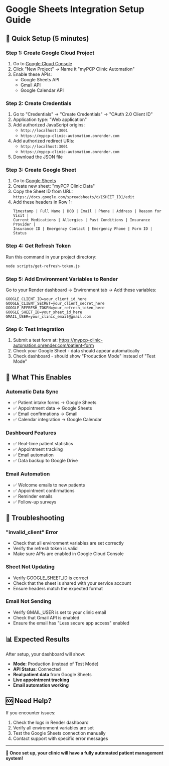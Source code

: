 # Google Sheets Integration Setup Guide

## 🎯 **Quick Setup (5 minutes)**

### **Step 1: Create Google Cloud Project**
1. Go to [Google Cloud Console](https://console.cloud.google.com/)
2. Click "New Project" → Name it "myPCP Clinic Automation"
3. Enable these APIs:
   - Google Sheets API
   - Gmail API
   - Google Calendar API

### **Step 2: Create Credentials**
1. Go to "Credentials" → "Create Credentials" → "OAuth 2.0 Client ID"
2. Application type: "Web application"
3. Add authorized JavaScript origins:
   - `http://localhost:3001`
   - `https://mypcp-clinic-automation.onrender.com`
4. Add authorized redirect URIs:
   - `http://localhost:3001`
   - `https://mypcp-clinic-automation.onrender.com`
5. Download the JSON file

### **Step 3: Create Google Sheet**
1. Go to [Google Sheets](https://sheets.google.com)
2. Create new sheet: "myPCP Clinic Data"
3. Copy the Sheet ID from URL: `https://docs.google.com/spreadsheets/d/[SHEET_ID]/edit`
4. Add these headers in Row 1:
   ```
   Timestamp | Full Name | DOB | Email | Phone | Address | Reason for Visit | 
   Current Medications | Allergies | Past Conditions | Insurance Provider | 
   Insurance ID | Emergency Contact | Emergency Phone | Form ID | Status
   ```

### **Step 4: Get Refresh Token**
Run this command in your project directory:
```bash
node scripts/get-refresh-token.js
```

### **Step 5: Add Environment Variables to Render**
Go to your Render dashboard → Environment tab → Add these variables:

```
GOOGLE_CLIENT_ID=your_client_id_here
GOOGLE_CLIENT_SECRET=your_client_secret_here
GOOGLE_REFRESH_TOKEN=your_refresh_token_here
GOOGLE_SHEET_ID=your_sheet_id_here
GMAIL_USER=your_clinic_email@gmail.com
```

### **Step 6: Test Integration**
1. Submit a test form at: https://mypcp-clinic-automation.onrender.com/patient-form
2. Check your Google Sheet - data should appear automatically
3. Check dashboard - should show "Production Mode" instead of "Test Mode"

## 🔧 **What This Enables**

### **Automatic Data Sync**
- ✅ Patient intake forms → Google Sheets
- ✅ Appointment data → Google Sheets  
- ✅ Email confirmations → Gmail
- ✅ Calendar integration → Google Calendar

### **Dashboard Features**
- ✅ Real-time patient statistics
- ✅ Appointment tracking
- ✅ Email automation
- ✅ Data backup to Google Drive

### **Email Automation**
- ✅ Welcome emails to new patients
- ✅ Appointment confirmations
- ✅ Reminder emails
- ✅ Follow-up surveys

## 🚨 **Troubleshooting**

### **"invalid_client" Error**
- Check that all environment variables are set correctly
- Verify the refresh token is valid
- Make sure APIs are enabled in Google Cloud Console

### **Sheet Not Updating**
- Verify GOOGLE_SHEET_ID is correct
- Check that the sheet is shared with your service account
- Ensure headers match the expected format

### **Email Not Sending**
- Verify GMAIL_USER is set to your clinic email
- Check that Gmail API is enabled
- Ensure the email has "Less secure app access" enabled

## 📊 **Expected Results**

After setup, your dashboard will show:
- **Mode**: Production (instead of Test Mode)
- **API Status**: Connected
- **Real patient data** from Google Sheets
- **Live appointment tracking**
- **Email automation working**

## 🆘 **Need Help?**

If you encounter issues:
1. Check the logs in Render dashboard
2. Verify all environment variables are set
3. Test the Google Sheets connection manually
4. Contact support with specific error messages

---

**🎉 Once set up, your clinic will have a fully automated patient management system!**
